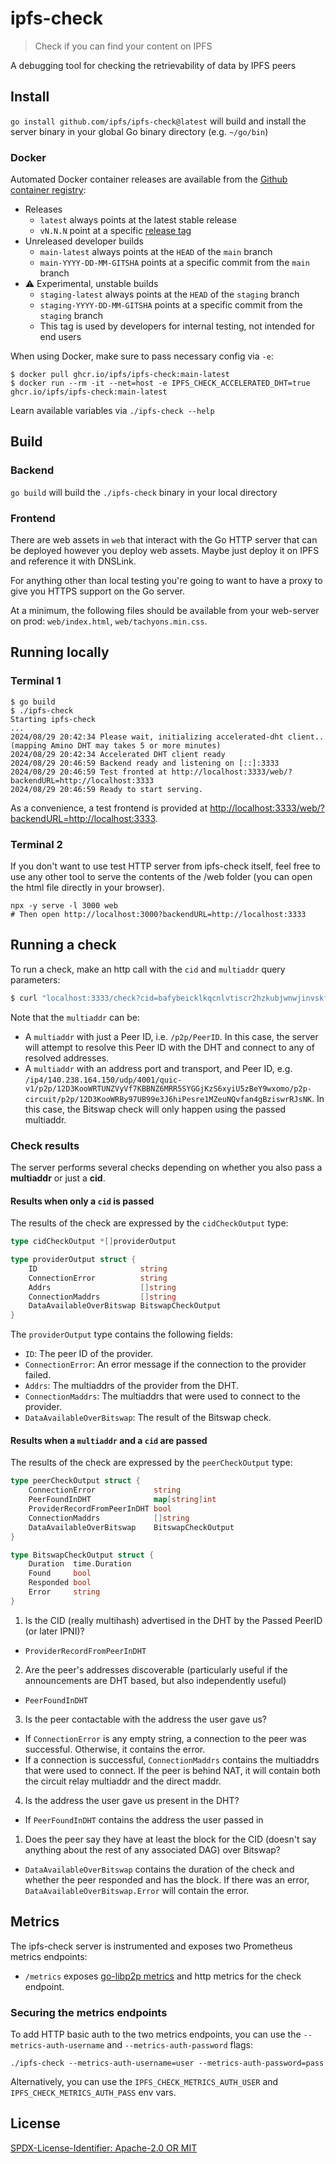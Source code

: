 # ipfs-check

> Check if you can find your content on IPFS

A debugging tool for checking the retrievability of data by IPFS peers

## Install

`go install github.com/ipfs/ipfs-check@latest` will build and install the server binary in your global Go binary directory (e.g. `~/go/bin`)

### Docker

Automated Docker container releases are available from the [Github container registry](https://github.com/ipfs/ipfs-check/pkgs/container/ipfs-check):

- Releases
  - `latest` always points at the latest stable release
  - `vN.N.N` point at a specific [release tag](https://github.com/ipfs/ipfs-check/releases)
- Unreleased developer builds
  - `main-latest` always points at the `HEAD` of the `main` branch
  - `main-YYYY-DD-MM-GITSHA` points at a specific commit from the `main` branch
- ⚠️ Experimental, unstable builds
  - `staging-latest` always points at the `HEAD` of the `staging` branch
  - `staging-YYYY-DD-MM-GITSHA` points at a specific commit from the `staging` branch
  - This tag is used by developers for internal testing, not intended for end users

When using Docker, make sure to pass necessary config via `-e`:
```console
$ docker pull ghcr.io/ipfs/ipfs-check:main-latest
$ docker run --rm -it --net=host -e IPFS_CHECK_ACCELERATED_DHT=true ghcr.io/ipfs/ipfs-check:main-latest
```

Learn available variables via `./ipfs-check --help`

## Build

### Backend

`go build` will build the `./ipfs-check` binary in your local directory

### Frontend

There are web assets in `web` that interact with the Go HTTP server that can be deployed however you deploy web assets.
Maybe just deploy it on IPFS and reference it with DNSLink.

For anything other than local testing you're going to want to have a proxy to give you HTTPS support on the Go server.

At a minimum, the following files should be available from your web-server on prod: `web/index.html`, `web/tachyons.min.css`.


## Running locally

### Terminal 1

```console
$ go build
$ ./ipfs-check
Starting ipfs-check
...
2024/08/29 20:42:34 Please wait, initializing accelerated-dht client.. (mapping Amino DHT may takes 5 or more minutes)
2024/08/29 20:42:34 Accelerated DHT client ready
2024/08/29 20:46:59 Backend ready and listening on [::]:3333
2024/08/29 20:46:59 Test fronted at http://localhost:3333/web/?backendURL=http://localhost:3333
2024/08/29 20:46:59 Ready to start serving.
```

As a convenience, a test frontend is provided at <http://localhost:3333/web/?backendURL=http://localhost:3333>.

### Terminal 2

If you don't want to use test HTTP server from ipfs-check itself, feel free to
use any other tool to serve the contents of the /web folder (you can open the
html file directly in your browser).

```
npx -y serve -l 3000 web
# Then open http://localhost:3000?backendURL=http://localhost:3333
```

## Running a check

To run a check, make an http call with the `cid` and `multiaddr` query parameters:

```bash
$ curl "localhost:3333/check?cid=bafybeicklkqcnlvtiscr2hzkubjwnwjinvskffn4xorqeduft3wq7vm5u4&multiaddr=/p2p/12D3KooWRBy97UB99e3J6hiPesre1MZeuNQvfan4gBziswrRJsNK"
```

Note that the `multiaddr` can be:

- A `multiaddr` with just a Peer ID, i.e. `/p2p/PeerID`. In this case, the server will attempt to resolve this Peer ID with the DHT and connect to any of resolved addresses.
- A `multiaddr` with an address port and transport, and Peer ID, e.g. `/ip4/140.238.164.150/udp/4001/quic-v1/p2p/12D3KooWRTUNZVyVf7KBBNZ6MRR5SYGGjKzS6xyiU5zBeY9wxomo/p2p-circuit/p2p/12D3KooWRBy97UB99e3J6hiPesre1MZeuNQvfan4gBziswrRJsNK`. In this case, the Bitswap check will only happen using the passed multiaddr.

### Check results

The server performs several checks depending on whether you also pass a **multiaddr** or just a **cid**.

#### Results when only a `cid` is passed

The results of the check are expressed by the `cidCheckOutput` type:

```go
type cidCheckOutput *[]providerOutput

type providerOutput struct {
	ID                       string
	ConnectionError          string
	Addrs                    []string
	ConnectionMaddrs         []string
	DataAvailableOverBitswap BitswapCheckOutput
}
```

The `providerOutput` type contains the following fields:

- `ID`: The peer ID of the provider.
- `ConnectionError`: An error message if the connection to the provider failed.
- `Addrs`: The multiaddrs of the provider from the DHT.
- `ConnectionMaddrs`: The multiaddrs that were used to connect to the provider.
- `DataAvailableOverBitswap`: The result of the Bitswap check.

#### Results when a `multiaddr` and a `cid` are passed

The results of the check are expressed by the `peerCheckOutput` type:

```go
type peerCheckOutput struct {
	ConnectionError             string
	PeerFoundInDHT              map[string]int
	ProviderRecordFromPeerInDHT bool
	ConnectionMaddrs            []string
	DataAvailableOverBitswap    BitswapCheckOutput
}

type BitswapCheckOutput struct {
	Duration  time.Duration
	Found     bool
	Responded bool
	Error     string
}
```

1. Is the CID (really multihash) advertised in the DHT by the Passed PeerID (or later IPNI)?

- `ProviderRecordFromPeerInDHT`

2. Are the peer's addresses discoverable (particularly useful if the announcements are DHT based, but also independently useful)

- `PeerFoundInDHT`

3. Is the peer contactable with the address the user gave us?

- If `ConnectionError` is any empty string, a connection to the peer was successful. Otherwise, it contains the error.
- If a connection is successful, `ConnectionMaddrs` contains the multiaddrs that were used to connect. If the peer is behind NAT, it will contain both the circuit relay multiaddr and the direct maddr.

4. Is the address the user gave us present in the DHT?

- If `PeerFoundInDHT` contains the address the user passed in

1. Does the peer say they have at least the block for the CID (doesn't say anything about the rest of any associated DAG) over Bitswap?

- `DataAvailableOverBitswap` contains the duration of the check and whether the peer responded and has the block. If there was an error, `DataAvailableOverBitswap.Error` will contain the error. 

## Metrics

The ipfs-check server is instrumented and exposes two Prometheus metrics endpoints:

- `/metrics` exposes [go-libp2p metrics](https://blog.libp2p.io/2023-08-15-metrics-in-go-libp2p/) and http metrics for the check endpoint.

### Securing the metrics endpoints

To add HTTP basic auth to the two metrics endpoints, you can use the `--metrics-auth-username` and `--metrics-auth-password` flags:

```
./ipfs-check --metrics-auth-username=user --metrics-auth-password=pass
```

Alternatively, you can use the `IPFS_CHECK_METRICS_AUTH_USER` and `IPFS_CHECK_METRICS_AUTH_PASS` env vars.

## License

[SPDX-License-Identifier: Apache-2.0 OR MIT](LICENSE.md)
